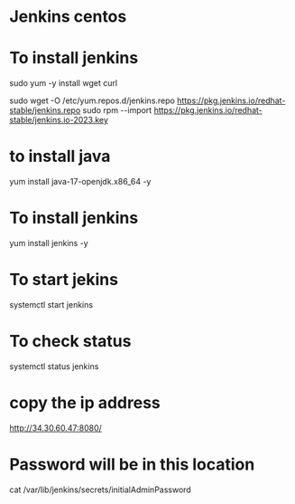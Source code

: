 # Jenkins centos
# To install jenkins
sudo yum -y install wget curl

sudo wget -O /etc/yum.repos.d/jenkins.repo https://pkg.jenkins.io/redhat-stable/jenkins.repo
sudo rpm --import https://pkg.jenkins.io/redhat-stable/jenkins.io-2023.key
# to install java
yum install java-17-openjdk.x86_64 -y
# To install jenkins
yum install jenkins -y
# To start jekins
systemctl start jenkins
# To check status
systemctl status jenkins
# copy the ip address 
http://34.30.60.47:8080/
# Password will be in this location
cat /var/lib/jenkins/secrets/initialAdminPassword

